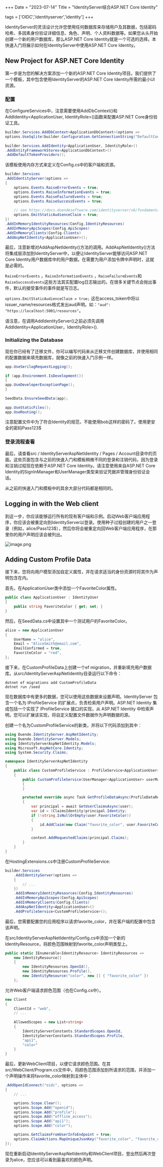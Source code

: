 +++
Date = "2023-07-14"
Title = "IdentityServer结合ASP.NET Core Identity"

tags = ['OIDC','identityserver','identity']
+++

IdentityServer的灵活设计允许您使用任何数据库来存储用户及其数据，包括密码哈希、多因素身份验证详细信息、角色、声明、个人资料数据等。如果您从头开始创建一个新的用户数据库，那么ASP.NET Core Identity就是一个可选的选择。本快速入门将展示如何在IdentityServer中使用ASP.NET Core Identity。

## New Project for ASP.NET Core Identity

第一步是为您的解决方案添加一个新的ASP.NET Core Identity项目。我们提供了一个模板，其中包含使用IdentityServer的ASP.NET Core Identity所需的最小UI资源。

### 配置

在ConfigureServices中，注意需要使用AddDbContext()和AddIdentity<ApplicationUser, IdentityRole>()函数来配置ASP.NET Core身份验证工具。

```csharp
builder.Services.AddDbContext<ApplicationDbContext>(options =>  
options.UseSqlite(builder.Configuration.GetConnectionString("DefaultConnection")));  
  
builder.Services.AddIdentity<ApplicationUser, IdentityRole>()  
.AddEntityFrameworkStores<ApplicationDbContext>()  
.AddDefaultTokenProviders();
```

该模板使用内存方式来定义在Config.cs中的客户端和资源。

```csharp
builder.Services  
.AddIdentityServer(options =>  
{  
	options.Events.RaiseErrorEvents = true;  
	options.Events.RaiseInformationEvents = true;  
	options.Events.RaiseFailureEvents = true;  
	options.Events.RaiseSuccessEvents = true;  
	  
	// see https://docs.duendesoftware.com/identityserver/v6/fundamentals/resources/  
	options.EmitStaticAudienceClaim = true;  
})  
.AddInMemoryIdentityResources(Config.IdentityResources)  
.AddInMemoryApiScopes(Config.ApiScopes)  
.AddInMemoryClients(Config.Clients)  
.AddAspNetIdentity<ApplicationUser>();
```

最后，注意新增对AddAspNetIdentity()方法的调用。AddAspNetIdentity()方法将集成层添加到IdentityServer中，以便让IdentityServer能够访问ASP.NET Core Identity用户数据库中的用户数据。在需要为用户添加令牌中声明时，这就是必需的。

`RaiseErrorEvents` ，`RaiseInformationEvents` ，`RaiseFailureEvents`和`RaiseSuccessEvents`这些方法其实配置log日志输出的。在很多关键节点会抛出事件，默认的接受事件的事件就是写日志。

`options.EmitStaticAudienceClaim = true;` 这在access_token中将以issuer_name/resources格式发出aud声明。如：`"aud": "https://localhost:5001/resources"`。

请注意，在调用AddIdentityServer()之前必须先调用AddIdentity<ApplicationUser，IdentityRole>().

### Initializing the Database

现在你已经有了迁移文件，你可以编写代码来从迁移文件创建数据库，并使用相同的配置数据来填充数据库，就像之前的快速入门示例一样。

```csharp
app.UseSerilogRequestLogging();  
  
if (app.Environment.IsDevelopment())  
{  
app.UseDeveloperExceptionPage();  
}  
  
SeedData.EnsureSeedData(app);  
  
app.UseStaticFiles();  
app.UseRouting();
```

注意配置文件中为了符合Identity的规范，不能使用bob这样的密码了。使用更安全的密码Pass123$

### 登录流程查看

最后，请查看src / IdentityServerAspNetIdentity / Pages / Account目录中的页面。这些页面包含与之前的快速入门和模板稍微不同的登录和注销代码，因为登录和注销过程现在依赖于ASP.NET Core Identity。请注意使用来自ASP.NET Core Identity的SignInManager和UserManager类型来验证凭据并管理身份验证会话。

从之前的快速入门和模板中的其余大部分代码都是相同的。

## Logging in with the Web client

到这一步，你应该能够运行所有的现有客户端和示例。启动Web客户端应用程序，你应该会被重定向到IdentityServer以登录。使用种子过程创建的用户之一登录（例如，alice/Pass123$），然后你将会被重定向回Web客户端应用程序，在那里你的用户声明应该会被列出。

![image.png](https://assets.happtim.com/image/n3dc/202307141400823.png)


## Adding Custom Profile Data

接下来，您将向用户模型添加自定义属性，并在请求适当的身份资源时将其作为声明包含在内。

首先，在ApplicationUser类中添加一个FavoriteColor属性。

```csharp
public class ApplicationUser : IdentityUser
{
    public string FavoriteColor { get; set; }
}
```

然后，在SeedData.cs中设置其中一个测试用户的FavoriteColor。

```csharp
alice = new ApplicationUser
{
    UserName = "alice",
    Email = "AliceSmith@email.com",
    EmailConfirmed = true,
    FavoriteColor = "red",
};
```

接下来，在CustomProfileData上创建一个ef migration，并重新填充用户数据库。从src/IdentityServerAspNetIdentity目录运行以下命令：

```
dotnet ef migrations add CustomProfileData
dotnet run /seed

```

现在数据库中有更多的数据，您可以使用这些数据来设置声明。IdentityServer 包含一个名为 IProfileService 的扩展点，负责检索用户声明。ASP.NET Identity 集成包括一个实现了 IProfileService 接口的实现，从 ASP.NET Identity 中检索声明。您可以扩展该实现，将自定义配置文件数据作为声明数据的源。

创建一个名为CustomProfileService的新类，并将以下代码添加到其中：

```csharp
using Duende.IdentityServer.AspNetIdentity;
using Duende.IdentityServer.Models;
using IdentityServerAspNetIdentity.Models;
using Microsoft.AspNetCore.Identity;
using System.Security.Claims;

namespace IdentityServerAspNetIdentity
{
    public class CustomProfileService : ProfileService<ApplicationUser>
    {
        public CustomProfileService(UserManager<ApplicationUser> userManager, IUserClaimsPrincipalFactory<ApplicationUser> claimsFactory) : base(userManager, claimsFactory)
        {
        }

        protected override async Task GetProfileDataAsync(ProfileDataRequestContext context, ApplicationUser user)
        {
            var principal = await GetUserClaimsAsync(user);
            var id = (ClaimsIdentity)principal.Identity;
            if (!string.IsNullOrEmpty(user.FavoriteColor))
            {
                id.AddClaim(new Claim("favorite_color", user.FavoriteColor));
            }

            context.AddRequestedClaims(principal.Claims);
        }
    }
}

```

在HostingExtensions.cs中注册CustomProfileService:

```csharp
builder.Services
    .AddIdentityServer(options =>
    {
        // ...
    })
    .AddInMemoryIdentityResources(Config.IdentityResources)
    .AddInMemoryApiScopes(Config.ApiScopes)
    .AddInMemoryClients(Config.Clients)
    .AddAspNetIdentity<ApplicationUser>()
    .AddProfileService<CustomProfileService>();

```

最后，您需要配置您的应用程序以请求favorite_color，并在客户端的配置中包含该声明。

在src/IdentityServerAspNetIdentity/Config.cs中添加一个新的IdentityResource，将颜色范围映射到favorite_color声明类型上。

```csharp
public static IEnumerable<IdentityResource> IdentityResources =>
    new IdentityResource[]
    {
        new IdentityResources.OpenId(),
        new IdentityResources.Profile(),
        new IdentityResource("color", new [] { "favorite_color" })
    };

```

允许Web客户端请求颜色范围（也在Config.cs中）。

```csharp
new Client
{
    ClientId = "web",
    // ...
    
    AllowedScopes = new List<string>
    {
        IdentityServerConstants.StandardScopes.OpenId,
        IdentityServerConstants.StandardScopes.Profile,
        "api1",
        "color"
    }
}

```

最后，更新WebClient项目，以便它请求颜色范围。在其src/WebClient/Program.cs文件中，将颜色范围添加到所请求的范围，并添加一个声明操作来将favorite_color映射到主体中：

```csharp
.AddOpenIdConnect("oidc", options =>
{
    // ...

    options.Scope.Clear();
    options.Scope.Add("openid");
    options.Scope.Add("profile");
    options.Scope.Add("offline_access");
    options.Scope.Add("api1");
    options.Scope.Add("color");

    options.GetClaimsFromUserInfoEndpoint = true;
    options.ClaimActions.MapUniqueJsonKey("favorite_color", "favorite_color");
});

```

现在重新启动IdentityServerAspNetIdentity和WebClient项目，登出然后再次登录为alice，您应该可以看到最喜欢的颜色声明。